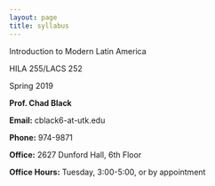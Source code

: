 ```yaml
---
layout: page
title: syllabus
---
```



Introduction to Modern Latin America

HILA 255/LACS 252

Spring 2019

**Prof. Chad Black**

**Email:** cblack6-at-utk.edu

**Phone:** 974-9871

**Office:** 2627 Dunford Hall, 6th Floor

**Office Hours:** Tuesday, 3:00-5:00, or by appointment



